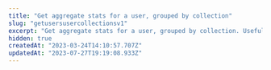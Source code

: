 ```yaml
---
title: "Get aggregate stats for a user, grouped by collection"
slug: "getusersusercollectionsv1"
excerpt: "Get aggregate stats for a user, grouped by collection. Useful for showing total portfolio information."
hidden: true
createdAt: "2023-03-24T14:10:57.707Z"
updatedAt: "2023-07-27T19:19:08.933Z"
---
```

